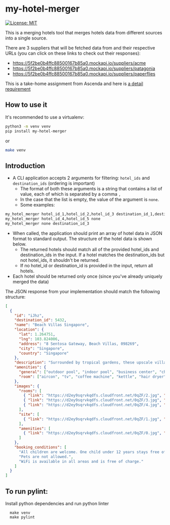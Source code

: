 # my-hotel-merger

[![License: MIT](https://img.shields.io/badge/License-GPLv3-yellow.svg)](https://opensource.org/licenses/GPL-3.0)

This is a merging hotels tool that merges hotels data from different sources into a single source.

There are 3 suppliers that will be fetched data from and their respective URLs (you can click on these links to check out their responses):

- https://5f2be0b4ffc88500167b85a0.mockapi.io/suppliers/acme
- https://5f2be0b4ffc88500167b85a0.mockapi.io/suppliers/patagonia
- https://5f2be0b4ffc88500167b85a0.mockapi.io/suppliers/paperflies

This is a take-home assignment from Ascenda and here is [a detail requirement](https://gist.github.com/vu-hoang-kaligo/73a40b9db4fe079caf83bcb618177bd1)


## How to use it

It's recommended to use a virtualenv:

```bash
python3 -m venv venv
pip install my-hotel-merger
```

or

```bash
make venv
```


## Introduction

- A CLI application accepts 2 arguments for filtering: `hotel_ids` and `destination_ids` (ordering is important)
  - The format of both these arguments is a string that contains a list of value, each of which is separated by a comma `,`
  - In the case that the list is empty, the value of the argument is `none`.
  - Some examples:

```bash
my_hotel_merger hotel_id_1,hotel_id_2,hotel_id_3 destination_id_1,destination_id_2
my_hotel_merger hotel_id_4,hotel_id_5 none
my_hotel_merger none destination_id_3
```

- When called, the application should print an array of hotel data in JSON format to standard output. The structure of the hotel data is shown below.
  - The returned hotels should match all of the provided hotel_ids and destination_ids in the input. If a hotel matches the destination_ids but not hotel_ids, it shouldn't be returned.
  - If no hotel_id or destination_id is provided in the input, return all hotels.
- Each hotel should be returned only once (since you've already uniquely merged the data)


The JSON response from your implementation should match the following structure:

```json
[
  {
    "id": "iJhz",
    "destination_id": 5432,
    "name": "Beach Villas Singapore",
    "location": {
      "lat": 1.264751,
      "lng": 103.824006,
      "address": "8 Sentosa Gateway, Beach Villas, 098269",
      "city": "Singapore",
      "country": "Singapore"
    },
    "description": "Surrounded by tropical gardens, these upscale villas in elegant Colonial-style buildings are part of the Resorts World Sentosa complex and a 2-minute walk from the Waterfront train station.",
    "amenities": {
      "general": ["outdoor pool", "indoor pool", "business center", "childcare", "wifi", "dry cleaning", "breakfast"],
      "room": ["aircon", "tv", "coffee machine", "kettle", "hair dryer", "iron", "bathtub"]
    },
    "images": {
      "rooms": [
        { "link": "https://d2ey9sqrvkqdfs.cloudfront.net/0qZF/2.jpg", "description": "Double room" },
        { "link": "https://d2ey9sqrvkqdfs.cloudfront.net/0qZF/3.jpg", "description": "Double room" },
        { "link": "https://d2ey9sqrvkqdfs.cloudfront.net/0qZF/4.jpg", "description": "Bathroom" }
      ],
      "site": [
        { "link": "https://d2ey9sqrvkqdfs.cloudfront.net/0qZF/1.jpg", "description": "Front" }
      ],
      "amenities": [
        { "link": "https://d2ey9sqrvkqdfs.cloudfront.net/0qZF/0.jpg", "description": "RWS" }
      ]
    },
    "booking_conditions": [
      "All children are welcome. One child under 12 years stays free of charge when using existing beds. One child under 2 years stays free of charge in a child's cot/crib. One child under 4 years stays free of charge when using existing beds. One older child or adult is charged SGD 82.39 per person per night in an extra bed. The maximum number of children's cots/cribs in a room is 1. There is no capacity for extra beds in the room.",
      "Pets are not allowed.",
      "WiFi is available in all areas and is free of charge."
    ]
  }
]
```


## To run pylint:

Install python dependencies and run python linter
```
  make venv
  make pylint
```
